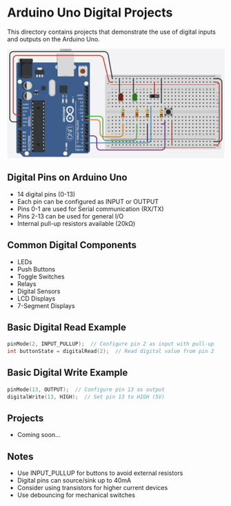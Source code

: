 # Arduino Uno Digital Projects

This directory contains projects that demonstrate the use of digital inputs and outputs on the Arduino Uno.

![Digital Circuit Diagram](image.png)

## Digital Pins on Arduino Uno
- 14 digital pins (0-13)
- Each pin can be configured as INPUT or OUTPUT
- Pins 0-1 are used for Serial communication (RX/TX)
- Pins 2-13 can be used for general I/O
- Internal pull-up resistors available (20kΩ)

## Common Digital Components
- LEDs
- Push Buttons
- Toggle Switches
- Relays
- Digital Sensors
- LCD Displays
- 7-Segment Displays

## Basic Digital Read Example
```cpp
pinMode(2, INPUT_PULLUP);  // Configure pin 2 as input with pull-up
int buttonState = digitalRead(2);  // Read digital value from pin 2
```

## Basic Digital Write Example
```cpp
pinMode(13, OUTPUT);  // Configure pin 13 as output
digitalWrite(13, HIGH);  // Set pin 13 to HIGH (5V)
```

## Projects
- Coming soon...

## Notes
- Use INPUT_PULLUP for buttons to avoid external resistors
- Digital pins can source/sink up to 40mA
- Consider using transistors for higher current devices
- Use debouncing for mechanical switches 
